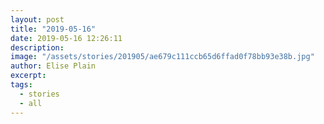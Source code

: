 ```yaml
---
layout: post
title: "2019-05-16"
date: 2019-05-16 12:26:11
description: 
image: "/assets/stories/201905/ae679c111ccb65d6ffad0f78bb93e38b.jpg"
author: Elise Plain
excerpt: 
tags: 
  - stories
  - all
---
```



<p></p>
